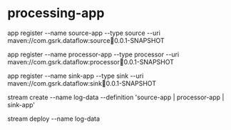 # processing-app
app register --name source-app --type source --uri maven://com.gsrk.dataflow:source:jar:0.0.1-SNAPSHOT

app register --name processor-app --type processor --uri maven://com.gsrk.dataflow:processor:jar:0.0.1-SNAPSHOT

app register --name sink-app --type sink --uri maven://com.gsrk.dataflow:sink:jar:0.0.1-SNAPSHOT


stream create --name log-data --definition 'source-app | processor-app | sink-app'

stream deploy --name log-data

